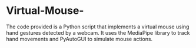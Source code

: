 # Virtual-Mouse-
The code provided is a Python script that implements a virtual mouse using hand gestures detected by a webcam. It uses the MediaPipe library to track hand movements and PyAutoGUI to simulate mouse actions.
